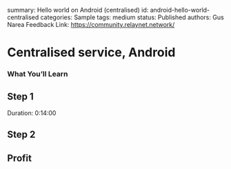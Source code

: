 summary: Hello world on Android (centralised)
id: android-hello-world-centralised
categories: Sample
tags: medium
status: Published
authors: Gus Narea
Feedback Link: https://community.relaynet.network/

# Centralised service, Android

### What You’ll Learn

## Step 1
Duration: 0:14:00

## Step 2

## Profit
 
